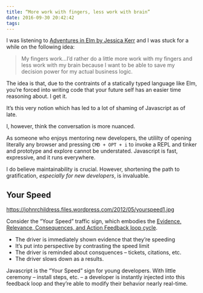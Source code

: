 ```yaml
---
title: “More work with fingers, less work with brain”
date: 2016-09-30 20:42:42
tags:
---
```


I was listening to [Adventures in Elm by Jessica Kerr](https://www.youtube.com/watch?v=cgXhMc8M4X4) and I was stuck for a while on the following idea:

> My fingers work...I’d rather do a little more work with my fingers and less work with my brain because I want to be able to save my decision power for my actual business logic.

The idea is that, due to the contraints of a statically typed language like Elm, you’re forced into writing code that your future self has an easier time reasoning about. I get it.

It’s this very notion which has led to a lot of shaming of Javascript as of late. 

I, however, think the conversation is more nuanced.

As someone who enjoys mentoring new developers, the utililty of opening literally any browser and pressing `CMD + OPT + i` to invoke a REPL and tinker and prototype and explore cannot be understated. Javascript is fast, expressive, and it runs everywhere.

I do believe maintainability is crucial. However, shortening the path to gratification, _especially for new developers_, is invaluable. 

## Your Speed

https://johnrchildress.files.wordpress.com/2012/05/yourspeed1.jpg

Consider the “Your Speed” traffic sign, which embodies the [Evidence, Relevance, Consequences, and Action Feedback loop cycle](https://www.wired.com/2011/06/ff_feedbackloop/). 

- The driver is immediately shown evidence that they’re speeding
- It’s put into perspective by contrasting the speed limit
- The driver is reminded about consquences – tickets, citations, etc.
- The driver slows down as a results.

Javascript is the “Your Speed” sign for young developers. With little ceremony – install steps, etc. – a developer is instantly injected into this feedback loop and they’re able to modify their behavior nearly real-time.



